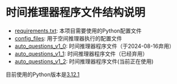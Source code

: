 # 时间推理器程序文件结构说明

- [requirements.txt](requirements.txt): 本项目需要使用的Python配置文件
- [config_files](config_files): 用于空间推理器执行的配置文件
- [auto_questions_v1_0](auto_questions_v1_0): 时间推理器程序文件（于2024-08-16弃用）
- [auto_questions_v1_1](auto_questions_v1_1): 时间推理器程序文件（已经弃用）
- [auto_questions_v1_2](auto_questions_v1_2): 时间推理器程序文件(当前正在使用)

目前使用的Python版本是[3.12.1](https://www.python.org/downloads/release/python-3121/)